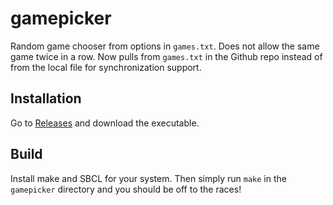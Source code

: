# gamepicker

Random game chooser from options in `games.txt`. Does not allow the same game twice in a row. Now pulls from `games.txt` in the Github repo instead of from the local file for synchronization support.

## Installation

Go to [Releases](https://github.com/Shoplifters/gamepicker/releases) and download the executable.

## Build

Install make and SBCL for your system. Then simply run `make` in the `gamepicker` directory and you should be off to the races!
